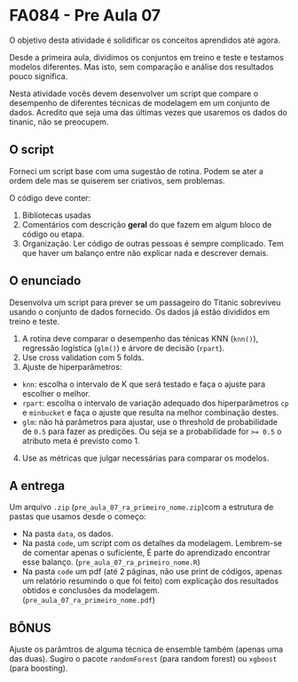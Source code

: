 # FA084 - Pre Aula 07

O objetivo desta atividade é solidificar os conceitos aprendidos até agora.

Desde a primeira aula, dividimos os conjuntos em treino e teste e testamos modelos diferentes.
Mas isto, sem comparação e análise dos resultados pouco significa.

Nesta atividade vocês devem desenvolver um script que compare o desempenho de diferentes técnicas de modelagem em um conjunto de dados.
Acredito que seja uma das últimas vezes que usaremos os dados do tinanic, não se preocupem.

## O script

Forneci um script base com uma sugestão de rotina. Podem se ater a ordem dele mas se quiserem ser criativos, sem problemas.

O código deve conter:

1. Bibliotecas usadas
2. Comentários com descrição **geral** do que fazem em algum bloco de código ou etapa.
3. Organização. Ler código de outras pessoas é sempre complicado. Tem que haver um balanço entre não explicar nada e descrever demais.

## O enunciado

Desenvolva um script para prever se um passageiro do Titanic sobreviveu usando o conjunto de dados fornecido.
Os dados já estão divididos em treino e teste.
1. A rotina deve comparar o desempenho das ténicas KNN (`knn()`), regressão logística (`glm()`) e árvore de decisão (`rpart`).
2. Use cross validation com 5 folds.
3. Ajuste de hiperparâmetros:
  * `knn`: escolha o intervalo de K que será testado e faça o ajuste para escolher o melhor.
  * `rpart`: escolha o intervalo de variação adequado dos hiperparâmetros `cp` e `minbucket` e faça o ajuste que resulta na melhor combinação destes.
  * `glm`: não há parâmetros para ajustar, use o threshold de probabilidade de `0.5` para fazer as predições. Ou seja se a probabilidade for `>= 0.5` o atributo meta é previsto como 1.
4. Use as métricas que julgar necessárias para comparar os modelos.

## A entrega

Um arquivo `.zip` (`pre_aula_07_ra_primeiro_nome.zip`)com a estrutura de pastas que usamos desde o começo:
* Na pasta `data`, os dados.
* Na pasta `code`, um script com os detalhes da modelagem. Lembrem-se de comentar apenas o suficiente,
É parte do aprendizado encontrar esse balanço. (`pre_aula_07_ra_primeiro_nome.R`)
* Na pasta `code` um pdf (até 2 páginas, não use print de códigos, apenas um relatório resumindo o que foi feito) com explicação dos resultados obtidos e conclusões da modelagem. (`pre_aula_07_ra_primeiro_nome.pdf`)

## BÔNUS

Ajuste os parâmtros de alguma técnica de ensemble também (apenas uma das duas). Sugiro o pacote `randomForest` (para random forest) ou `xgboost` (para boosting).
